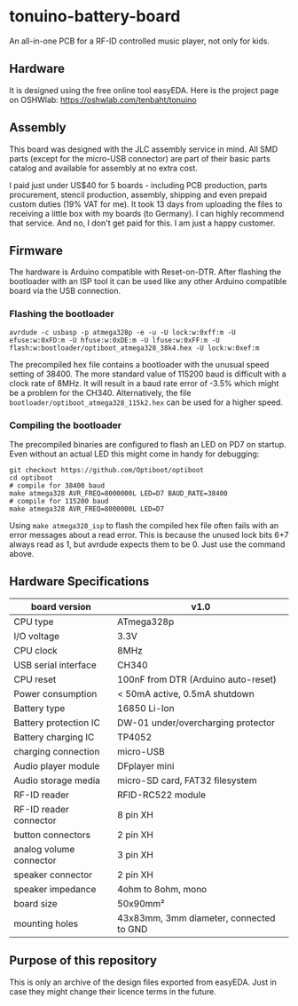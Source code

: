 # tonuino-battery-board

An all-in-one PCB for a RF-ID controlled music player, not only for kids.



## Hardware

It is designed using the free online tool easyEDA. Here is the project page
on OSHWlab: https://oshwlab.com/tenbaht/tonuino



## Assembly

This board was designed with the JLC assembly service in mind. All SMD parts
(except for the micro-USB connector) are part of their basic parts catalog
and available for assembly at no extra cost.

I paid just under US$40 for 5 boards - including PCB production, parts
procurement, stencil production, assembly, shipping and even prepaid custom
duties (19% VAT for me). It took 13 days from uploading the files to
receiving a little box with my boards (to Germany). I can highly recommend
that service. And no, I don't get paid for this. I am just a happy customer.



## Firmware

The hardware is Arduino compatible with Reset-on-DTR. After flashing the
bootloader with an ISP tool it can be used like any other Arduino compatible
board via the USB connection.


### Flashing the bootloader

	avrdude -c usbasp -p atmega328p -e -u -U lock:w:0xff:m -U efuse:w:0xFD:m -U hfuse:w:0xDE:m -U lfuse:w:0xFF:m -U flash:w:bootloader/optiboot_atmega328_38k4.hex -U lock:w:0xef:m

The precompiled hex file contains a bootloader with the unusual speed
setting of 38400. The more standard value of 115200 baud is difficult with
a clock rate of 8MHz. It will result in a baud rate error of -3.5% which
might be a problem for the CH340. Alternatively, the file 
`bootloader/optiboot_atmega328_115k2.hex` can be used for a higher speed.


### Compiling the bootloader

The precompiled binaries are configured to flash an LED on PD7 on startup.
Even without an actual LED this might come in handy for debugging:

	git checkout https://github.com/Optiboot/optiboot
	cd optiboot
	# compile for 38400 baud
	make atmega328 AVR_FREQ=8000000L LED=D7 BAUD_RATE=38400
	# compile for 115200 baud
	make atmega328 AVR_FREQ=8000000L LED=D7

Using `make atmega328_isp` to flash the compiled hex file often fails with
an error messages about a read error. This is because the unused lock bits
6+7 always read as 1, but avrdude expects them to be 0. Just use the command
above.



## Hardware Specifications

board version		| v1.0
---			|---
CPU type		| ATmega328p
I/O voltage		| 3.3V
CPU clock		| 8MHz
USB serial interface	| CH340
CPU reset		| 100nF from DTR (Arduino auto-reset)
Power consumption	| < 50mA active, 0.5mA shutdown
Battery type		| 16850 Li-Ion
Battery protection IC	| DW-01 under/overcharging protector
Battery charging IC	| TP4052
charging connection	| micro-USB
Audio player module	| DFplayer mini
Audio storage media	| micro-SD card, FAT32 filesystem
RF-ID reader		| RFID-RC522 module
RF-ID reader connector	| 8 pin XH
button connectors	| 2 pin XH
analog volume connector	| 3 pin XH
speaker connector	| 2 pin XH
speaker impedance	| 4ohm to 8ohm, mono
board size		| 50x90mm²
mounting holes		| 43x83mm, 3mm diameter, connected to GND



## Purpose of this repository

This is only an archive of the design files exported from easyEDA. Just in
case they might change their licence terms in the future.

